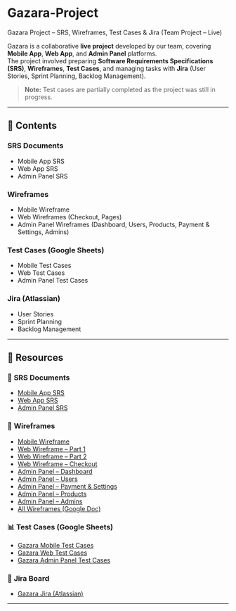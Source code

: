 # Gazara-Project
Gazara Project – SRS, Wireframes, Test Cases & Jira (Team Project – Live)


Gazara is a collaborative **live project** developed by our team, covering **Mobile App**, **Web App**, and **Admin Panel** platforms.  
The project involved preparing **Software Requirements Specifications (SRS)**, **Wireframes**, **Test Cases**, and managing tasks with **Jira** (User Stories, Sprint Planning, Backlog Management).  

> **Note:** Test cases are partially completed as the project was still in progress.  

---

## 📌 Contents  

### **SRS Documents**  
- Mobile App SRS  
- Web App SRS  
- Admin Panel SRS  

### **Wireframes**  
- Mobile Wireframe  
- Web Wireframes (Checkout, Pages)  
- Admin Panel Wireframes (Dashboard, Users, Products, Payment & Settings, Admins)  

### **Test Cases (Google Sheets)**  
- Mobile Test Cases  
- Web Test Cases  
- Admin Panel Test Cases  

### **Jira (Atlassian)**  
- User Stories  
- Sprint Planning  
- Backlog Management  

---

## 🔗 Resources  

### 📑 **SRS Documents**  
- [Mobile App SRS](https://docs.google.com/document/d/12utKFgaa06VYfBe0HczlBWMovM6EMOisGdCn2gbKmHQ/)  
- [Web App SRS](https://docs.google.com/document/d/12utKFgaa06VYfBe0HczlBWMovM6EMOisGdCn2gbKmHQ/edit?tab=t.hi6nzrg8ecg7)  
- [Admin Panel SRS](https://docs.google.com/document/d/12utKFgaa06VYfBe0HczlBWMovM6EMOisGdCn2gbKmHQ/edit?tab=t.7hbpr31fnwhm)  

### 🎨 **Wireframes**  
- [Mobile Wireframe](https://www.canva.com/design/DAGR34gANE4/tCxnLxig6BCb2mxglJzeYw/edit)  
- [Web Wireframe – Part 1](https://www.canva.com/design/DAGVbH72YxM/2GVqYhEJvHLughPMKHVNOw/edit)  
- [Web Wireframe – Part 2](https://www.canva.com/design/DAGWE7KDKDQ/YPjDlFoxwdDLzBxuH8VULw/edit)  
- [Web Wireframe – Checkout](https://www.canva.com/design/DAGWKyUr0gc/1wGfbCl_2qipxXDFD55vtA/edit)  
- [Admin Panel – Dashboard](https://www.canva.com/design/DAGW0TBsqHM/ZpwCZiEwEd_ezlzTPfMmag/edit)  
- [Admin Panel – Users](https://www.canva.com/design/DAGXfjs17GY/Pt7v-620V0N1RH4m_u93KA/edit)  
- [Admin Panel – Payment & Settings](https://www.canva.com/design/DAGYVsFEvp4/b1mFz1AMw8C0ZSq9V2b6GA/edit)  
- [Admin Panel – Products](https://www.canva.com/design/DAGXTHG6Sms/ZucOrBN9CH_7lCJtVc8QMg/edit)  
- [Admin Panel – Admins](https://www.canva.com/design/DAGYQ3brmpg/gdRbQ36f1FAUSdJHhEU-bA/edit)  
- [All Wireframes (Google Doc)](https://docs.google.com/document/d/1-uXOTtlBQSM6CgWqlBV2D-kcnuxYt7Lr3l82IU2tn10/mobilebasic)  

### 📊 **Test Cases (Google Sheets)**  
- [Gazara Mobile Test Cases](https://docs.google.com/spreadsheets/d/your_mobile_test_cases_link_here)  
- [Gazara Web Test Cases](https://docs.google.com/spreadsheets/d/your_web_test_cases_link_here)  
- [Gazara Admin Panel Test Cases](https://docs.google.com/spreadsheets/d/your_admin_test_cases_link_here)  

### 📌 **Jira Board**  
- [Gazara Jira (Atlassian)](https://your_jira_board_link_here)  

---

